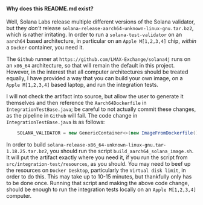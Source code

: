 #### Why does this README.md exist?

Well, Solana Labs release multiple different versions of the Solana validator, but they _don't_ release
 `solana-release-aarch64-unknown-linux-gnu.tar.bz2`, which is rather irritating. In order
to run a `solana-test-validator` on an `aarch64` based architecture, 
in particular on an `Apple M[1,2,3,4]` chip, _within_ a `Docker` container, you need it.  

The `Github` runner at `https://github.com/LMAX-Exchange/solana4j` runs on an `x86_64` architecture, so that will remain the default in this project. However, 
in the interest that all computer architectures should be treated equally, I have provided a way that you can build your own
image, on a `Apple M[1,2,3,4]` based laptop, and run the integration tests.  

I will not check the artifact into source, but allow the user to generate it themselves and then reference the `Aarch64Dockerfile` in 
`IntegrationTestBase.java`; be careful to not actually commit these changes, as the pipeline in `Github` will fail. The code change in `IntegrationTestBase.java`
is as follows:

```java
    SOLANA_VALIDATOR = new GenericContainer<>(new ImageFromDockerfile().withDockerfile(Path.of(MountableFile.forClasspathResource("Aarch64Dockerfile").getFilesystemPath())))
```

In order to build `solana-release-x86_64-unknown-linux-gnu.tar-1.18.25.tar.bz2`, you should run the script `build_aarch64_solana_image.sh`. It will put the artifact exactly where you need
it, if you run the script from `src/integration-test/resources`, as you should. You may need to beef up the resources on 
`Docker Desktop`, particularly the `Virtual disk limit`, in order to do this. This may take up to 10-15 minutes, but thankfully only has to be done once.
Running that script and making the above code change, should be enough to run the integration tests locally on an `Apple M[1,2,3,4]` computer.